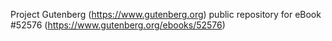 Project Gutenberg (https://www.gutenberg.org) public repository for
eBook #52576 (https://www.gutenberg.org/ebooks/52576)
